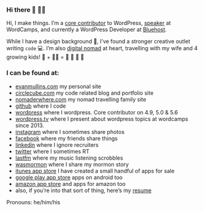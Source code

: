### Hi there 👋 👨‍💻

Hi, I make things. I’m a <a href="https://profiles.wordpress.org/circlecube/" target="_blank">core contributor</a> to WordPress, <a  href="https://evanmullins.com/speaking/" target="_blank">speaker</a> at WordCamps, and currently a WordPress Developer at <a href="https://www.bluehost.com/wordpress" target="_blank">Bluehost</a>.

While I have a design background 🎨, I’ve found a stronger creative outlet writing `code` 💻. I’m also <a href="https://evanmullins.com/nomading/">digital nomad</a> at heart, travelling with my wife and 4 growing kids! 🧔 + 🧑‍🦰 = 👦 👦 👦 👧

### I can be found at:
- <a href="https://evanmullins.com">evanmullins.com</a> my personal site
- <a href="https://circlecube.com">circlecube.com</a> my code related blog and portfolio site
- <a href="https://nomaderwhere.com">nomaderwhere.com</a> my nomad travelling family site
- <a href="https://github.com/circlecube">github</a> where I code
- <a href="https://profiles.wordpress.org/users/circlecube/">wordpress</a> where I wordpress. Core contributor on 4.9, 5.0 &amp; 5.6
- <a href="https://wordpress.tv/speakers/evan-mullins/">wordpress.tv</a> where I present about wordpress topics at wordcamps since 2013.
- <a href="https://www.instagram.com/nomaderwhere_dad/">instagram</a> where I sometimes share photos
- <a href="https://facebook.com/evan.mullins">facebook</a> where my friends share things
- <a href="https://linkedin.com/in/evanmullins">linkedin</a> where I ignore recruiters
- <a href="https://twitter.com/circlecube">twitter</a> where I sometimes RT
- <a href="https://last.fm/user/circlecube">lastfm</a> where my music listening scrobbles
- <a href="https://wasmormon.org/">wasmormon</a> where I share my mormon story
- <a href="https://itunes.apple.com/us/artist/evan-mullins/id971859233">itunes app store</a> I have created a small handful of apps for sale
- <a href="https://play.google.com/store/apps/developer?id=Evan+Mullins">google play app store</a> apps on android too
- <a href="https://www.amazon.com/s?rh=n%3A2350149011%2Cp_4%3AEvan+Mullins&amp;_encoding=UTF8&amp;ref=bl_sr_mobile-apps">amazon app store</a> and apps for amazon too
- also, if you’re into that sort of thing, here’s my <a href="https://evanmullins.com/resume/">resume</a>


Pronouns: he/him/his

<!--
**circlecube/circlecube** is a ✨ _special_ ✨ repository because its `README.md` (this file) appears on your GitHub profile.

Here are some ideas to get you started:

- 🔭 I’m currently working on ...
- 🌱 I’m currently learning ...
- 👯 I’m looking to collaborate on ...
- 🤔 I’m looking for help with ...
- 💬 Ask me about ...
- 📫 How to reach me: ...
- 😄 Pronouns: ...
- ⚡ Fun fact: ...
-->
